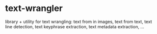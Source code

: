# text-wrangler

library + utility for text wrangling: text from in images, text from text, text line detection, text keyphrase extraction, text metadata extraction, ...
